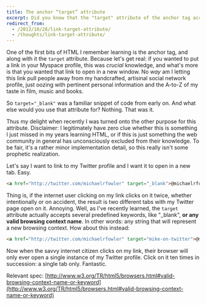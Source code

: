 ```yaml
---
title: The anchor “target” attribute
excerpt: Did you know that the "target" attribute of the anchor tag accepts more than just preset keywords like "_blank"? If you too have been kept in the dark, allow me to share my delightful new discovery.
redirect_from:
  - /2013/10/28/link-target-attribute/
  - /thoughts/link-target-attribute/
---
```

One of the first bits of HTML I remember learning is the anchor tag, and along with it the ```target``` attribute. Because let's get real: if you wanted to put a link in your Myspace profile, this was *crucial* knowledge, and what's more is that you wanted that link to open in a new window. No *way* am I letting this link pull people away from my handcrafted, artisinal social network profile, just oozing with pertinent personal information and the A-to-Z of my taste in film, music and books.

So ```target="_blank"``` was a familiar snippet of code from early on. And what else would you use that attribute for? Nothing. That was it.

Thus my delight when recently I was turned onto the other purpose for this attribute. Disclaimer: I legitimately have zero clue whether this is something I just missed in my years learning HTML, or if this is just something the web community in general has unconsciously excluded from their knowledge. To be fair, it's a rather minor implementation detail, so this really isn't some prophetic realization.

Let's say I want to link to my Twitter profile and I want it to open in a new tab. Easy.

```html
<a href="http://twitter.com/michaelrfowler" target="_blank">@michaelrfowler</a>
```

Thing is, if the internet user clicking on my link clicks on it twice, whether intentionally or on accident, the result is two different tabs with my Twitter page open on it. Annoying. Well, as I've recently learned, the ```target``` attribute actually accepts several predefined keywords, like "_blank", **or any valid browsing context name**. In other words: any string that will represent a new browsing context. How about this instead:

```html
<a href="http://twitter.com/michaelrfowler" target="mike-on-twitter">@michaelrfowler</a>
```

Now when the savvy internet citizen clicks on my link, their browser will only ever open a single instance of my Twitter profile. Click on it ten times in succession: a single tab only. Fantastic.

Relevant spec: [http://www.w3.org/TR/html5/browsers.html#valid-browsing-context-name-or-keyword](http://www.w3.org/TR/html5/browsers.html#valid-browsing-context-name-or-keyword)
